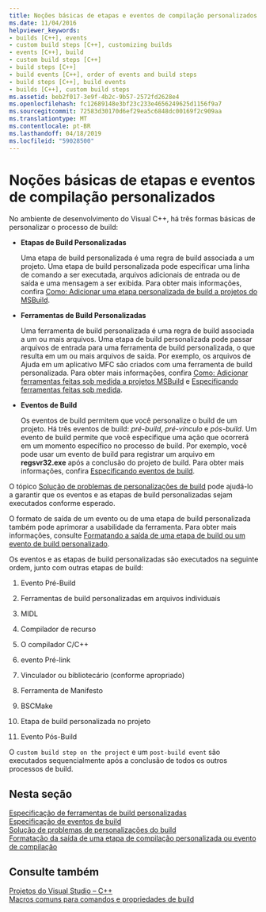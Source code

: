 ```yaml
---
title: Noções básicas de etapas e eventos de compilação personalizados
ms.date: 11/04/2016
helpviewer_keywords:
- builds [C++], events
- custom build steps [C++], customizing builds
- events [C++], build
- custom build steps [C++]
- build steps [C++]
- build events [C++], order of events and build steps
- build steps [C++], build events
- builds [C++], custom build steps
ms.assetid: beb2f017-3e9f-4b2c-9b57-2572fd2628e4
ms.openlocfilehash: fc12689148e3bf23c233e4656249625d1156f9a7
ms.sourcegitcommit: 72583d30170d6ef29ea5c6848dc00169f2c909aa
ms.translationtype: MT
ms.contentlocale: pt-BR
ms.lasthandoff: 04/18/2019
ms.locfileid: "59028500"
---
```

# <a name="understanding-custom-build-steps-and-build-events"></a>Noções básicas de etapas e eventos de compilação personalizados

No ambiente de desenvolvimento do Visual C++, há três formas básicas de personalizar o processo de build:

- **Etapas de Build Personalizadas**

   Uma etapa de build personalizada é uma regra de build associada a um projeto. Uma etapa de build personalizada pode especificar uma linha de comando a ser executada, arquivos adicionais de entrada ou de saída e uma mensagem a ser exibida. Para obter mais informações, confira [Como: Adicionar uma etapa personalizada de build a projetos do MSBuild](how-to-add-a-custom-build-step-to-msbuild-projects.md).

- **Ferramentas de Build Personalizadas**

   Uma ferramenta de build personalizada é uma regra de build associada a um ou mais arquivos. Uma etapa de build personalizada pode passar arquivos de entrada para uma ferramenta de build personalizada, o que resulta em um ou mais arquivos de saída. Por exemplo, os arquivos de Ajuda em um aplicativo MFC são criados com uma ferramenta de build personalizada. Para obter mais informações, confira [Como: Adicionar ferramentas feitas sob medida a projetos MSBuild](how-to-add-custom-build-tools-to-msbuild-projects.md) e [Especificando ferramentas feitas sob medida](specifying-custom-build-tools.md).

- **Eventos de Build**

   Os eventos de build permitem que você personalize o build de um projeto. Há três eventos de build: *pré-build*, *pré-vínculo* e *pós-build*. Um evento de build permite que você especifique uma ação que ocorrerá em um momento específico no processo de build. Por exemplo, você pode usar um evento de build para registrar um arquivo em **regsvr32.exe** após a conclusão do projeto de build. Para obter mais informações, confira [Especificando eventos de build](specifying-build-events.md).

O tópico [Solução de problemas de personalizações de build](troubleshooting-build-customizations.md) pode ajudá-lo a garantir que os eventos e as etapas de build personalizadas sejam executados conforme esperado.

O formato de saída de um evento ou de uma etapa de build personalizada também pode aprimorar a usabilidade da ferramenta. Para obter mais informações, consulte [Formatando a saída de uma etapa de build ou um evento de build personalizado](formatting-the-output-of-a-custom-build-step-or-build-event.md).

Os eventos e as etapas de build personalizadas são executados na seguinte ordem, junto com outras etapas de build:

1. Evento Pré-Build

2. Ferramentas de build personalizadas em arquivos individuais

3. MIDL

4. Compilador de recurso

5. O compilador C/C++

6. evento Pré-link

7. Vinculador ou bibliotecário (conforme apropriado)

8. Ferramenta de Manifesto

9. BSCMake

10. Etapa de build personalizada no projeto

11. Evento Pós-Build

O `custom build step on the project` e um `post-build event` são executados sequencialmente após a conclusão de todos os outros processos de build.

## <a name="in-this-section"></a>Nesta seção

[Especificação de ferramentas de build personalizadas](specifying-custom-build-tools.md)<br/>
[Especificação de eventos de build](specifying-build-events.md)<br/>
[Solução de problemas de personalizações do build](troubleshooting-build-customizations.md)<br/>
[Formatação da saída de uma etapa de compilação personalizada ou evento de compilação](formatting-the-output-of-a-custom-build-step-or-build-event.md)<br/>

## <a name="see-also"></a>Consulte também

[Projetos do Visual Studio – C++](creating-and-managing-visual-cpp-projects.md)<br>
[Macros comuns para comandos e propriedades de build](reference/common-macros-for-build-commands-and-properties.md)
